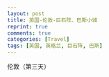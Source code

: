 ```yaml
---
layout: post
title: 英国-伦敦-巨石阵、巴斯小城
reprint: true
comments: true
categories: [Travel]
tags: [英国, 英格兰, 巨石阵, 巴斯]
---
```


伦敦（第三天）


<script>
    photos=[
        ["/images/2018-05-22/DSC13170.jpg", "巨石阵", "75%"],
        ["/images/2018-05-22/DSC13191.jpg", "", "75%"],
        ["/images/2018-05-22/DSC13194.jpg", "", "75%"],
        ["/images/2018-05-22/DSC13198.jpg", "", "75%"],
        ["/images/2018-05-22/DSC13202.jpg", "", "75%"],
        ["/images/2018-05-22/DSC13207.jpg", "皇家新月楼，由连为一体的30幢楼组成，排列成新月弧形，故名新月楼（Crescent）。其中1号楼为博物馆，其余大部分为酒店，价格很皇家。。。", "75%"],
        ["/images/2018-05-22/DSC13224.jpg", "新月形的楼前的草坪，躺着晒太阳真的十分舒服。。。", "75%"],
        ["/images/2018-05-22/DSC13225.jpg", "菲菲大美女", "75%"],
        ["/images/2018-05-22/DSC13227.jpg", "巴斯修道院", "75%"],
        ["/images/2018-05-22/DSC13232.jpg", "", "75%"],
        ["/images/2018-05-22/DSC13241.jpg", "", "75%"],
        ["/images/2018-05-22/DSC13251.jpg", "罗马浴场，是因为这浴场原因，所以小城名叫巴斯（Bath）么。。。", "75%"],
        ["/images/2018-05-22/DSC13260.jpg", "罗马浴池博物馆，神殿三角墙，上面刻着一个容貌骇人的头像，据说这是蛇发怪物戈尔贡（Gorgon）的头像", "75%"],
        ["/images/2018-05-22/DSC13275.jpg", "这个应该就是女神萨莉丝•米涅尔瓦了吧，", "75%"],
        ["/images/2018-05-22/DSC13286.jpg", "回到罗马大浴池，这个巨大澡堂子。。。天气很不错，水面倒影清晰可见", "75%"],
        ["/images/2018-05-22/DSC13294.jpg", "", "75%"],
        ["/images/2018-05-22/DSC13295.jpg", "", "75%"],
        ["/images/2018-05-22/DSC13298.jpg", "", "75%"],
        ["/images/2018-05-22/DSC13299.jpg", "", "75%"],
        ["/images/2018-05-22/DSC13300.jpg", "", "75%"],
        ["/images/2018-05-22/DSC13302.jpg", "", "75%"],
        ["/images/2018-05-22/DSC13310.jpg", "其实，水面蛮脏的。。。", "75%"],
        ["/images/2018-05-22/DSC13329.jpg", "", "75%"],
        ["/images/2018-05-22/DSC13332.jpg", "", "75%"],
        ["/images/2018-05-22/DSC13337.jpg", "巴斯街道，远观巴斯修道院", "75%"],
        ["/images/2018-05-22/DSC13343.jpg", "普尔特尼三拱桥，一艘船刚刚驶过其一拱洞，可惜这个只拍到了俩孔洞", "75%"],
        ["/images/2018-05-22/DSC13344.jpg", "", "75%"],
        ["/images/2018-05-22/DSC13356.jpg", "", "75%"],
    ];
    for (var i=0; i<photos.length; i++)
    {
        document.write("<figure><a href=\"" + photos[i][0] + "\" target=\"_blank\">")
        document.write("<img src=\"" + photos[i][0] + "\" alt=\"" + photos[i][1] + "\" width=\"" + photos[i][2] + "\">")
        document.write("</a></figure>")

        if (photos[i].length > 3)
            document.write(photos[i][3] + "<br><br>")
        else if (photos[i][1].length > 0)
            document.write(photos[i][1] + "<br><br>")
        else
            document.write("<br>")
    }
</script>
